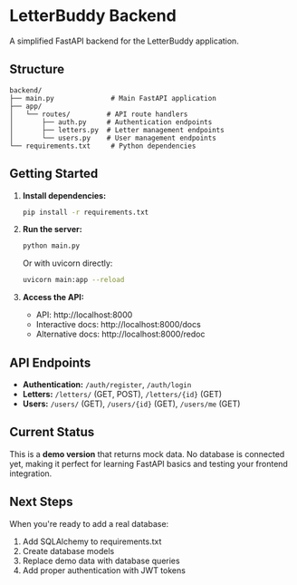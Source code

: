 # LetterBuddy Backend

A simplified FastAPI backend for the LetterBuddy application.

## Structure

```
backend/
├── main.py              # Main FastAPI application
├── app/
│   └── routes/         # API route handlers
│       ├── auth.py     # Authentication endpoints
│       ├── letters.py  # Letter management endpoints
│       └── users.py    # User management endpoints
└── requirements.txt     # Python dependencies
```

## Getting Started

1. **Install dependencies:**
   ```bash
   pip install -r requirements.txt
   ```

2. **Run the server:**
   ```bash
   python main.py
   ```
   
   Or with uvicorn directly:
   ```bash
   uvicorn main:app --reload
   ```

3. **Access the API:**
   - API: http://localhost:8000
   - Interactive docs: http://localhost:8000/docs
   - Alternative docs: http://localhost:8000/redoc

## API Endpoints

- **Authentication:** `/auth/register`, `/auth/login`
- **Letters:** `/letters/` (GET, POST), `/letters/{id}` (GET)
- **Users:** `/users/` (GET), `/users/{id}` (GET), `/users/me` (GET)

## Current Status

This is a **demo version** that returns mock data. No database is connected yet, making it perfect for learning FastAPI basics and testing your frontend integration.

## Next Steps

When you're ready to add a real database:
1. Add SQLAlchemy to requirements.txt
2. Create database models
3. Replace demo data with database queries
4. Add proper authentication with JWT tokens
